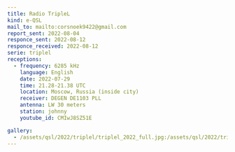 ```yaml
---
title: Radio TripleL
kind: e-QSL
mail_to: mailto:corsnoek9422@gmail.com
report_sent: 2022-08-04
responce_sent: 2022-08-12
responce_received: 2022-08-12
serie: triplel
receptions:
  - frequency: 6285 kHz
    language: English
    date: 2022-07-29
    time: 21.28-21.38 UTC
    location: Moscow, Russia (inside city)
    receiver: DEGEN DE1103 PLL
    antenna: LW 30 meters
    station: johnny
    youtube_id: CMIwJ8SZ51E

gallery:
  - /assets/qsl/2022/triplel/triplel_2022_full.jpg:/assets/qsl/2022/triplel/triplel_2022_small.jpg
---
```

